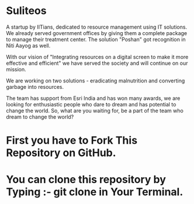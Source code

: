 # Suliteos
A startup by IITians, dedicated to resource management using IT solutions. We already served government offices by giving them a complete package to manage their treatment center. The solution "Poshan" got recognition in Niti Aayog as well.

With our vision of "Integrating resources on a digital screen to make it more effective and efficient" we have served the society and will continue on our mission.

We are working on two solutions - eradicating malnutrition and converting garbage into resources.

The team has support from Esri India and has won many awards, we are looking for enthusiastic people who dare to dream and has potential to change the world. So, what are you waiting for, be a part of the team who dream to change the world? 
<h1>First you have to Fork This Repository on GitHub.<br></h1>
<h1>You can clone this repository by Typing :- git clone  in Your Terminal.</h1>
